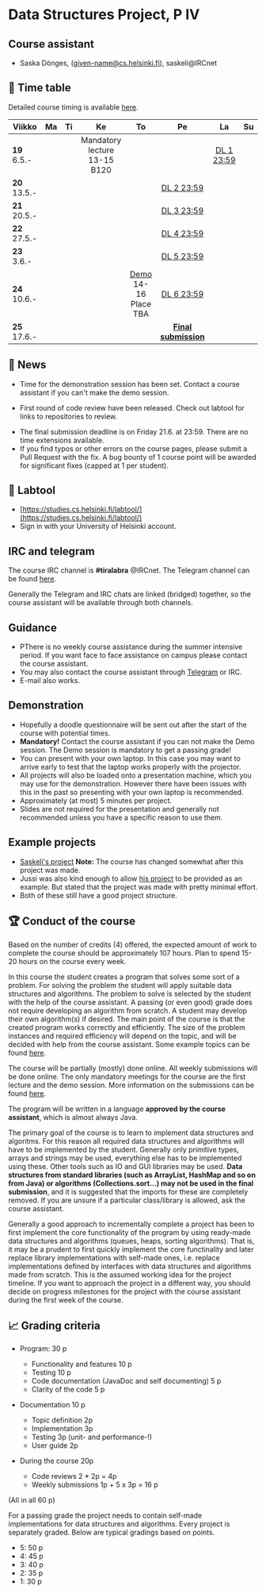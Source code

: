 # Data Structures Project, P IV

## Course assistant

* Saska Dönges, (given-name@cs.helsinki.fi), saskeli@IRCnet

## :calendar: Time table

Detailed course timing is available [here](aikataulu.md).

|  Viikko | Ma | Ti | Ke | To | Pe | La | Su |
|---------------------------|:--:|:--:|:----------------------------:|:--:|:----------------------:|:--:|:----------:|
| **19** 6.5.- |  |  | Mandatory lecture 13-15 B120 |  | | [DL 1 23:59](aikataulu.md#viikko-1) |  |
| **20** 13.5.- |  |  | |  | [DL 2 23:59](aikataulu.md#week-2) |  |  |
| **21** 20.5.- |  |  |  |  | [DL 3 23:59](aikataulu.md#week-3) |  |  |
| **22** 27.5.- |  |  |  |  | [DL 4 23:59](aikataulu.md#week-4) |  |  |
| **23** 3.6.- |  |  |  |  | [DL 5 23:59](aikataulu.md#week-5) |  |  |
| **24** 10.6.- |  |  |  | [Demo](aikataulu.md#demo-session) 14-16<br/>Place TBA | [DL 6 23:59](aikataulu.md#week-6) |  |  |
| **25** 17.6.- |  |  |  |  | **[Final submission](https://github.com/TiraLabra/2019_3/blob/master/pages/aikataulu.md#final-deadline-exam-week-friday-83-2359)** |  |  |

## :mega: News

* Time for the demonstration session has been set. Contact a course assistant if you can't make the demo session.
<!-- * Doodle link for demo session planning has been sent to registered students. The email address is the one configured in weboodi.-->
 * First round of code review have been released. Check out labtool for links to repositories to review.
 <!--* Workshop for 8.2. mostly cancelled. Someone may be around for general algorith workshop stuff. If you have lab specific concerns I should be reachable through irc or e-mail.
 * Labtool should now work! -->
 * The final submission deadline is on Friday 21.6. at 23:59. There are no time extensions available.
 * If you find typos or other errors on the course pages, please submit a Pull Request with the fix. A bug bounty of 1 course point will be awarded for significant fixes (capped at 1 per student).

## :notebook: Labtool

 * [https://studies.cs.helsinki.fi/labtool/](https://studies.cs.helsinki.fi/labtool/)
 * Sign in with your University of Helsinki account.

## IRC and telegram
The course IRC channel is **#tiralabra** @IRCnet.
The Telegram channel can be found [here](https://t.me/tkttiralabra).

Generally the Telegram and IRC chats are linked (bridged) together, so the course assistant will be available through both channels.

## Guidance

* PThere is no weekly course assistance during the summer intensive period. If you want face to face assistance on campus please contact the course assistant.<!--Primarily the course assistant will be available on Fridays 15-18 in class BK107.-->
* You may also contact the course assistant through [Telegram](https://t.me/tkttiralabra) or IRC.
* E-mail also works.

<!--### Algorithm workshop

* The primary guidance for the course is organized in conjunction with the [algorithm workshop](https://courses.helsinki.fi/en/tkt20000/126082463) on Fridays (BK107 15-18).
* You can attend the algorithm workshow at other times as well to get help with data structures or algorithms. The assistant may not be able to help you with course specific things other than on Fridays.
-->
## Demonstration

* <!--Time and place: Monday 6.5. 10-12 D122.-->Hopefully a doodle questionnaire will be sent out after the start of the course with potential times.
* **Mandatory!** Contact the course assistant if you can not make the Demo session. The Demo session is mandatory to get a passing grade!
* You can present with your own laptop. In this case you may want to arrive early to test that the laptop works properly with the projector.
* All projects will also be loaded onto a presentation machine, which you may use for the demonstration. However there have been issues with this in the past so presenting with your own laptop is recommended.
* Approximately (at most) 5 minutes per project.
* Slides are not required for the presentation and generally not recommended unless you have a specific reason to use them.

## Example projects

* [Saskeli's project](https://github.com/saskeli/NonogramSolver_TiRa) **Note:** The course has changed somewhat after this project was made.
* Jussi was also kind enough to allow [his project](https://github.com/yussiv/Compress) to be provided as an example. But stated that the project was made with pretty minimal effort.
* Both of these still have a good project structure.

## :trophy: Conduct of the course
Based on the number of credits (4) offered, the expected amount of work to complete the course should be approximately 107 hours. Plan to spend 15-20 hours on the course every week.

In this course the student creates a program that solves some sort of a problem. For solving the problem the student will apply suitable data structures and algorithms. The problem to solve is selected by the student with the help of the course assistant. A passing (or even good) grade does not require developing an algorithm from scratch. A student may develop their own algorithm(s) if desired. The main point of the course is that the created program works correctly and efficiently. The size of the problem instances and required efficiency will depend on the topic, and will be decided with help from the course assistant. Some example topics can be found [here](aiheet.md).

The course will be partially (mostly) done online. All weekly submissions will be done online. The only mandatory meetings for the course are the first lecture and the demo session. More information on the submissions can be found [here](palautukset.md).

The program will be written in a language **approved by the course assistant**, which is almost always Java.

The primary goal of the course is to learn to implement data structures and algoritms. For this reason all required data structures and algorithms will have to be implemented by the student. Generally only primitive types, arrays and strings may be used, everything else has to be implemented using these. Other tools such as IO and GUI libraries may be used. **Data structures from standard libraries (such as ArrayList, HashMap and so on from Java) or algorithms (Collections.sort...) may not be used in the final submission**, and it is suggested that the imports for these are completely removed. If you are unsure if a particular class/library is allowed, ask the course assistant.

Generally a good approach to incrementally complete a project has been to first implement the core functionality of the program by using ready-made data structures and algorithms (queues, heaps, sorting algorithms). That is, it may be a prudent to first quickly implement the core functinality and later replace library implementations with self-made ones, i.e. replace implementations defined by interfaces with data structures and algorithms made from scratch. This is the assumed working idea for the project timeline. If you want to approach the project in a different way, you should decide on progress milestones for the project with the course assistant during the first week of the course.

## :chart_with_upwards_trend: Grading criteria
* Program: 30 p
   * Functionality and features 10 p
   * Testing 10 p
   * Code documentation (JavaDoc and self documenting) 5 p
   * Clarity of the code 5 p

* Documentation 10 p
   * Topic definition 2p
   * Implementation 3p
   * Testing 3p (unit- and performance-!)
   * User guide 2p

* During the course 20p
    * Code reviews 2 * 2p = 4p
    * Weekly submissions 1p + 5 x 3p = 16 p

(All in all 60 p)

For a passing grade the project needs to contain self-made implementations for data structures and algorithms. Every project is separately graded. Below are typical gradings based on points.

* 5: 50 p
* 4: 45 p
* 3: 40 p
* 2: 35 p
* 1: 30 p
